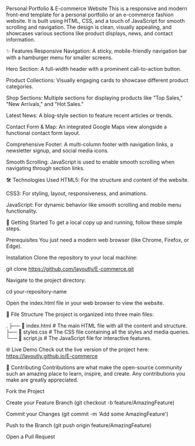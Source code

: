Personal Portfolio & E-commerce Website
This is a responsive and modern front-end template for a personal portfolio or an e-commerce fashion website. It is built using HTML, CSS, and a touch of JavaScript for smooth scrolling and navigation. The design is clean, visually appealing, and showcases various sections like product displays, news, and contact information.

✨ Features
Responsive Navigation: A sticky, mobile-friendly navigation bar with a hamburger menu for smaller screens.

Hero Section: A full-width header with a prominent call-to-action button.

Product Collections: Visually engaging cards to showcase different product categories.

Shop Sections: Multiple sections for displaying products like "Top Sales," "New Arrivals," and "Hot Sales."

Latest News: A blog-style section to feature recent articles or trends.

Contact Form & Map: An integrated Google Maps view alongside a functional contact form layout.

Comprehensive Footer: A multi-column footer with navigation links, a newsletter signup, and social media icons.

Smooth Scrolling: JavaScript is used to enable smooth scrolling when navigating through section links.

🛠️ Technologies Used
HTML5: For the structure and content of the website.

CSS3: For styling, layout, responsiveness, and animations.

JavaScript: For dynamic behavior like smooth scrolling and mobile menu functionality.

🚀 Getting Started
To get a local copy up and running, follow these simple steps.

Prerequisites
You just need a modern web browser (like Chrome, Firefox, or Edge).

Installation
Clone the repository to your local machine:

git clone https://github.com/layoutly/E-commerce.git

Navigate to the project directory:

cd your-repository-name

Open the index.html file in your web browser to view the website.

📂 File Structure
The project is organized into three main files:

.
├── 📄 index.html    # The main HTML file with all the content and structure.
├── 📄 styles.css    # The CSS file containing all the styles and media queries.
└── 📄 script.js     # The JavaScript file for interactive features.

🌐 Live Demo
Check out the live version of the project here: https://layoutly.github.io/E-commerce

🤝 Contributing
Contributions are what make the open-source community such an amazing place to learn, inspire, and create. Any contributions you make are greatly appreciated.

Fork the Project

Create your Feature Branch (git checkout -b feature/AmazingFeature)

Commit your Changes (git commit -m 'Add some AmazingFeature')

Push to the Branch (git push origin feature/AmazingFeature)

Open a Pull Request

